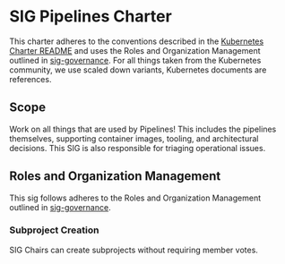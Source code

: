 # SIG Pipelines Charter

This charter adheres to the conventions described in the [Kubernetes Charter README] and uses
the Roles and Organization Management outlined in [sig-governance]. For all things taken from the Kubernetes
community, we use scaled down variants, Kubernetes documents are references.

## Scope

Work on all things that are used by Pipelines! This includes the pipelines themselves, supporting container images, tooling, and architectural decisions. This SIG is also responsible for triaging operational issues.

## Roles and Organization Management

This sig follows adheres to the Roles and Organization Management outlined in [sig-governance].

### Subproject Creation

SIG Chairs can create subprojects without requiring member votes.

[sig-governance]: https://github.com/kubernetes/community/blob/master/committee-steering/governance/sig-governance.md
[sig-subprojects]: https://github.com/kubernetes/community/blob/master/sig-YOURSIG/README.md#subprojects
[Kubernetes Charter README]: https://github.com/kubernetes/community/blob/master/committee-steering/governance/README.md
